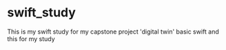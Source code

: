 # swift_study
This is my swift study for my capstone project 'digital twin'
basic swift and this for my study
